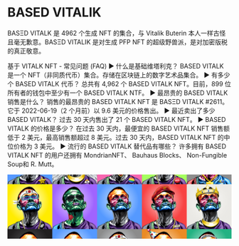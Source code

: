 # BASED VITALIK

BASΞD VITALK 是 4962 个生成 NFT 的集合，与 Vitalik Buterin 本人一样古怪且毫无歉意。BASΞD VITALIK 是对生成 PFP NFT 的超级野兽派，是对加密版税的真正敬意。

基于 VITALK NFT - 常见问题 (FAQ)
▶ 什么是基础维塔利克？
BASED VITALK 是一个 NFT（非同质代币）集合。存储在区块链上的数字艺术品集合。
▶ 有多少个 BASED VITALK 代币？
总共有 4,962 个 BASED VITALK NFT。目前，899 位所有者的钱包中至少有一个 BASED VITALK NTF。
▶ 最昂贵的 BASED VITALK 销售是什么？
销售的最昂贵的 BASED VITALK NFT 是 BASΞD VITALK #2611。它于 2022-06-19（2 个月前）以 9.6 美元的价格售出。
▶ 最近卖出了多少 BASED VITALK？
过去 30 天内售出了 21 个 BASED VITALK NFT。
▶ BASED VITALK 的价格是多少？
在过去 30 天内，最便宜的 BASED VITALK NFT 销售额低于 2 美元，最高销售额超过 8 美元。过去 30 天内，BASED VITALK NFT 的中位价格为 3 美元。
▶ 流行的 BASED VITALK 替代品有哪些？
许多拥有 BASED VITALK NFT 的用户还拥有 MondrianNFT、 Bauhaus Blocks、 Non-Fungible Soup和 R. Mutt。

![nft](unnamed.png)
